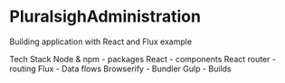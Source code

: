 # PluralsighAdministration
Building application with React and Flux example

Tech Stack
Node & npm - packages
React - components
React router - routing
Flux - Data flows
Browserify - Bundler
Gulp - Builds
